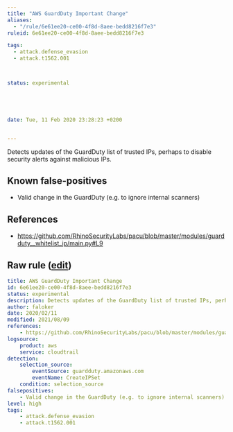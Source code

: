```yaml
---
title: "AWS GuardDuty Important Change"
aliases:
  - "/rule/6e61ee20-ce00-4f8d-8aee-bedd8216f7e3"
ruleid: 6e61ee20-ce00-4f8d-8aee-bedd8216f7e3

tags:
  - attack.defense_evasion
  - attack.t1562.001



status: experimental





date: Tue, 11 Feb 2020 23:28:23 +0200


---
```


Detects updates of the GuardDuty list of trusted IPs, perhaps to disable security alerts against malicious IPs.

<!--more-->


## Known false-positives

* Valid change in the GuardDuty (e.g. to ignore internal scanners)



## References

* https://github.com/RhinoSecurityLabs/pacu/blob/master/modules/guardduty__whitelist_ip/main.py#L9


## Raw rule ([edit](https://github.com/SigmaHQ/sigma/edit/master/rules/cloud/aws/aws_guardduty_disruption.yml))
```yaml
title: AWS GuardDuty Important Change
id: 6e61ee20-ce00-4f8d-8aee-bedd8216f7e3
status: experimental
description: Detects updates of the GuardDuty list of trusted IPs, perhaps to disable security alerts against malicious IPs.
author: faloker
date: 2020/02/11
modified: 2021/08/09
references:
    - https://github.com/RhinoSecurityLabs/pacu/blob/master/modules/guardduty__whitelist_ip/main.py#L9
logsource:
    product: aws
    service: cloudtrail
detection:
    selection_source:
        eventSource: guardduty.amazonaws.com
        eventName: CreateIPSet
    condition: selection_source
falsepositives:
    - Valid change in the GuardDuty (e.g. to ignore internal scanners)
level: high
tags:
    - attack.defense_evasion
    - attack.t1562.001

```
